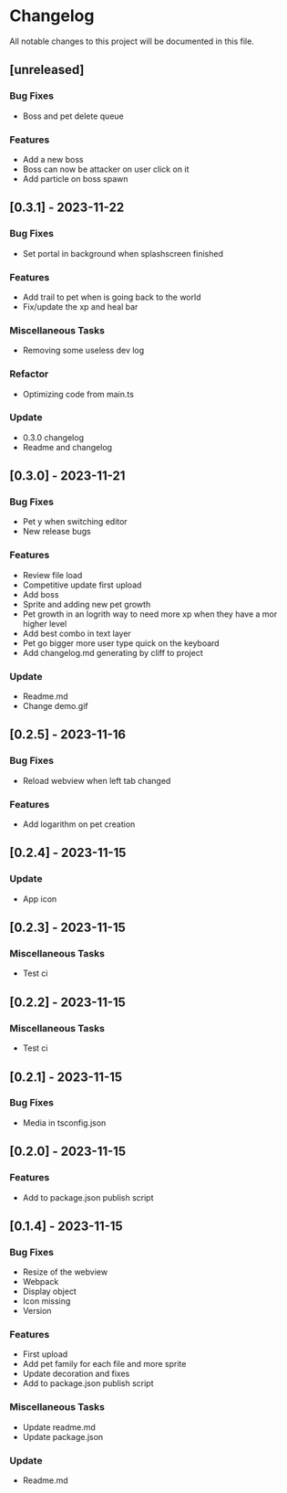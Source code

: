 # Changelog

All notable changes to this project will be documented in this file.

## [unreleased]

### Bug Fixes

- Boss and pet delete queue

### Features

- Add a new boss
- Boss can now be attacker on user click on it
- Add particle on boss spawn

## [0.3.1] - 2023-11-22

### Bug Fixes

- Set portal in background when splashscreen finished

### Features

- Add trail to pet when is going back to the world
- Fix/update the xp and heal bar

### Miscellaneous Tasks

- Removing some useless dev log

### Refactor

- Optimizing code from main.ts

### Update

- 0.3.0 changelog
- Readme and changelog

## [0.3.0] - 2023-11-21

### Bug Fixes

- Pet y when switching editor
- New release bugs

### Features

- Review file load
- Competitive update first upload
- Add boss
- Sprite and adding new pet growth
- Pet growth in an logrith way to need more xp when they have a mor higher level
- Add best combo in text layer
- Pet go bigger more user type quick on the keyboard
- Add changelog.md generating by cliff to project

### Update

- Readme.md
- Change demo.gif

## [0.2.5] - 2023-11-16

### Bug Fixes

- Reload webview when left tab changed

### Features

- Add logarithm on pet creation

## [0.2.4] - 2023-11-15

### Update

- App icon

## [0.2.3] - 2023-11-15

### Miscellaneous Tasks

- Test ci

## [0.2.2] - 2023-11-15

### Miscellaneous Tasks

- Test ci

## [0.2.1] - 2023-11-15

### Bug Fixes

- Media in tsconfig.json

## [0.2.0] - 2023-11-15

### Features

- Add to package.json publish script

## [0.1.4] - 2023-11-15

### Bug Fixes

- Resize of the webview
- Webpack
- Display object
- Icon missing
- Version

### Features

- First upload
- Add pet family for each file and more sprite
- Update decoration and fixes
- Add to package.json publish script

### Miscellaneous Tasks

- Update readme.md
- Update package.json

### Update

- Readme.md

<!-- generated by git-cliff -->
